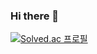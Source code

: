 ### Hi there 👋
[![Solved.ac
프로필](http://mazassumnida.wtf/api/v2/generate_badge?boj={handle})](https://solved.ac/{handle})
<!--
**Octoping925/octoping925** is a ✨ _special_ ✨ repository because its `README.md` (this file) appears on your GitHub profile.

Here are some ideas to get you started:

- 🔭 I’m currently working on ...
- 🌱 I’m currently learning ...
- 👯 I’m looking to collaborate on ...
- 🤔 I’m looking for help with ...
- 💬 Ask me about ...
- 📫 How to reach me: ...
- 😄 Pronouns: ...
- ⚡ Fun fact: ...
-->
